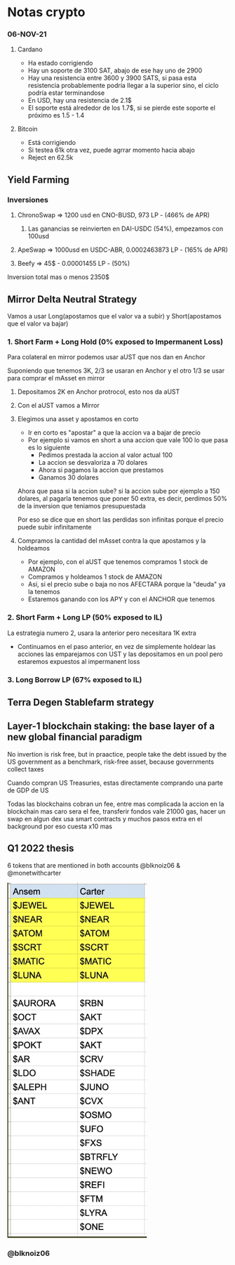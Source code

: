 # Notas crypto

### 06-NOV-21

1. Cardano

   - Ha estado corrigiendo
   - Hay un soporte de 3100 SAT, abajo de ese hay uno de 2900
   - Hay una resistencia entre 3600 y 3900 SATS, si pasa esta resistencia probablemente podría llegar a la superior sino, el ciclo podría estar terminandose
   - En USD, hay una resistencia de 2.1$
   - El soporte está alrededor de los 1.7$, si se pierde este soporte el próximo es 1.5 - 1.4

2. Bitcoin

   - Está corrigiendo
   - Si testea 61k otra vez, puede agrrar momento hacia abajo
   - Reject en 62.5k

## Yield Farming

### Inversiones

1. ChronoSwap => 1200 usd en CNO-BUSD, 973 LP - (466% de APR)

   1. Las ganancias se reinvierten en DAI-USDC (54%), empezamos con 100usd

2. ApeSwap => 1000usd en USDC-ABR, 0.0002463873 LP - (165% de APR)

3. Beefy => 45$ - 0.00001455 LP - (50%)

Inversion total mas o menos 2350$

## Mirror Delta Neutral Strategy

Vamos a usar Long(apostamos que el valor va a subir) y Short(apostamos que el valor va bajar)

### 1. Short Farm + Long Hold (0% exposed to Impermanent Loss)

Para colateral en mirror podemos usar aUST que nos dan en Anchor

Suponiendo que tenemos 3K, 2/3 se usaran en Anchor y el otro 1/3 se usar para comprar el mAsset en mirror

1. Depositamos 2K en Anchor protrocol, esto nos da aUST
2. Con el aUST vamos a Mirror
3. Elegimos una asset y apostamos en corto

   - Ir en corto es "apostar" a que la accion va a bajar de precio
   - Por ejemplo si vamos en short a una accion que vale 100 lo que pasa es lo siguiente
     - Pedimos prestada la accion al valor actual 100
     - La accion se desvaloriza a 70 dolares
     - Ahora si pagamos la accion que prestamos
     - Ganamos 30 dolares

   Ahora que pasa si la accion sube? si la accion sube por ejemplo a 150 dolares, al pagarla tenemos que poner 50 extra, es decir, perdimos 50% de la inversion que teniamos presupuestada

   Por eso se dice que en short las perdidas son infinitas porque el precio puede subir infinitamente

4. Compramos la cantidad del mAsset contra la que apostamos y la holdeamos

   - Por ejemplo, con el aUST que tenemos compramos 1 stock de AMAZON
   - Compramos y holdeamos 1 stock de AMAZON
   - Asi, si el precio sube o baja no nos AFECTARA porque la "deuda" ya la tenemos
   - Estaremos ganando con los APY y con el ANCHOR que tenemos

### 2. Short Farm + Long LP (50% exposed to IL)

La estrategia numero 2, usara la anterior pero necesitara 1K extra

- Continuamos en el paso anterior, en vez de simplemente holdear las acciones las emparejamos con UST y las depositamos en un pool pero estaremos expuestos al impermanent loss

### 3. Long Borrow LP (67% exposed to IL)

## Terra Degen Stablefarm strategy

## Layer-1 blockchain staking: the base layer of a new global financial paradigm

No invertion is risk free, but in praactice, people take the debt issued by the US government as a benchmark, risk-free asset, because governments collect taxes

Cuando compran US Treasuries, estas directamente comprando una parte de GDP de US

Todas las blockchains cobran un fee, entre mas complicada la accion en la blockchain mas caro sera el fee, transferir fondos vale 21000 gas, hacer un swap en algun dex usa smart contracts y muchos pasos extra en el background por eso cuesta x10 mas

## Q1 2022 thesis

6 tokens that are mentioned in both accounts @blknoiz06 & @monetwithcarter

![9](images/9_1.png)

### @blknoiz06
